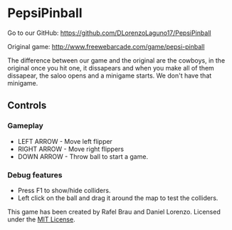 # PepsiPinball

Go to our GitHub: https://github.com/DLorenzoLaguno17/PepsiPinball

Original game: http://www.freewebarcade.com/game/pepsi-pinball

The difference between our game and the original are the cowboys, 
in the original once you hit one, it dissapears and when you make all of them dissapear, 
the saloo opens and a minigame starts. We don't have that minigame. 

## Controls

### Gameplay
* LEFT ARROW - Move left flipper
* RIGHT ARROW - Move right flippers
* DOWN ARROW - Throw ball to start a game.

### Debug features
* Press F1 to show/hide colliders.
* Left click on the ball and drag it around the map to test the colliders.

This game has been created by Rafel Brau and Daniel Lorenzo.
Licensed under the [MIT License](LICENSE).
